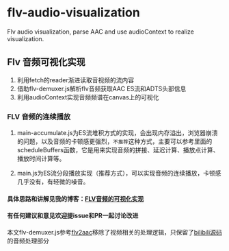 # flv-audio-visualization
Flv audio visualization, parse AAC and use audioContext to realize visualization.

## Flv 音频可视化实现

1.  利用fetch的reader渐进读取音视频的流内容
2.  借助flv-demuxer.js解析flv音频获取AAC ES流和ADTS头部信息
3.  利用audioContext实现音频频谱在canvas上的可视化

###  FLV 音频的连续播放

1. main-accumulate.js为ES流堆积方式的实现，会出现内存溢出，浏览器崩溃的问题，以及音频的卡顿感更强烈，``不推荐``这种方式，主要可以参考里面的scheduleBuffers函数，它是用来实现音频的拼接、延迟计算、播放点计算、播放时间计算等。

2. main.js为ES流分段播放实现（推荐方式），可以实现音频的连续播放，卡顿感几乎没有，有轻微的噪音。

#### 具体思路和讲解见我的博客：[FLV音频的可视化实现](https://www.cnblogs.com/saysmy/p/10716886.html)

#### 有任何建议和意见欢迎提issue和PR一起讨论改进

本文flv-demuxer.js参考[flv2aac](https://github.com/Xmader/flv2aac)移除了视频相关的处理逻辑，只保留了[bilibili源码](https://github.com/bilibili/flv.js)的音频处理部分